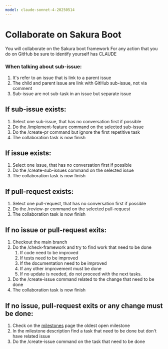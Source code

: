 ```yaml
---
model: claude-sonnet-4-20250514
---
```


# Collaborate on Sakura Boot

You will collaborate on the Sakura boot framework
For any action that you do on GitHub be sure to identify yourself has CLAUDE

### When talking about sub-issue:

1. It's refer to an issue that is link to a parent issue
2. The child and parent issue are link with GitHub sub-issue, not via comment
3. Sub-issue are not sub-task in an issue but separate issue

## If sub-issue exists:

1. Select one sub-issue, that has no conversation first if possible
2. Do the /implement-feature <issue-number> command on the selected sub-issue
3. Do the /create-pr command but ignore the first repetitive task
4. The collaboration task is now finish

## If issue exists:

1. Select one issue, that has no conversation first if possible
2. Do the /create-sub-issues <issue-number> command on the selected issue
3. The collaboration task is now finish

## If pull-request exists:

1. Select one pull-request, that has no conversation first if possible
2. Do the /review-pr <pr-number> command on the selected pull-request
3. The collaboration task is now finish

## If no issue or pull-request exits:

1. Checkout the main branch
2. Do the /check-framework and try to find work that need to be done
    1. If code need to be improved
    2. If tests need to be improved
    3. If the documentation need to be improved
    4. If any other improvement must be done
    5. If no update is needed, do not proceed with the next tasks.
3. Do the /create-issue command related to the change that need to be done
4. The collaboration task is now finish

## If no issue, pull-request exits or any change must be done:

1. Check on the [milestones](https://github.com/daymor-dev/sakura-boot/milestones) page the oldest open milestone
2. In the milestone description find a task that need to be done but don't have related issue
3. Do the /create-issue command on the task that need to be done